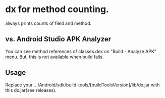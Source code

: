 # dx for method counting.

always prints counts of field and method.

## vs. Android Studio APK Analyzer
You can see method references of classes.dex on "Build - Analyze APK" menu.
But, this is not available when build fails.

## Usage
Replace your .../Android/sdk/build-tools/[buildToolsVersion]/lib/dx.jar with this dx.jar(see releases).




